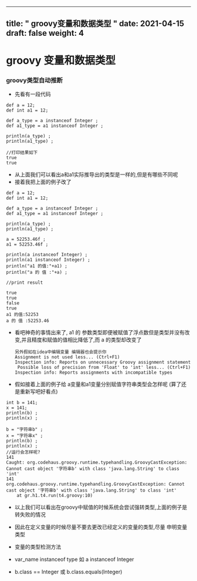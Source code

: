 
---
title: " groovy变量和数据类型 "
date: 2021-04-15
draft: false
weight: 4
---

# groovy 变量和数据类型



### groovy类型自动推断



+ 先看有一段代码

```
def a = 12;
def int a1 = 12;

def a_type = a instanceof Integer ;
def a1_type = a1 instanceof Integer ;

println(a_type) ;
println(a1_type) ;

//打印结果如下
true
true
```



+ 从上面我们可以看出a和a1实际推导出的类型是一样的,但是有哪些不同呢
+ 接着我把上面的例子改了

```
def a = 12;
def int a1 = 12;

def a_type = a instanceof Integer ;
def a1_type = a1 instanceof Integer ;

println(a_type) ;
println(a1_type) ;

a = 52253.46f ;
a1 = 52253.46f ;

println(a instanceof Integer) ;
println(a1 instanceof Integer) ;
println("a1 的值:"+a1) ;
println("a 的 值 :"+a) ;

//print result

true
true
false
true
a1 的值:52253
a 的 值 :52253.46
```



+ 看吧神奇的事情出来了, a1 的 参数类型即便被赋值了浮点数但是类型并没有改变,并且精度和赋值的值相比降低了,而 a 的类型却改变了

  ```
  另外假如在idea中编辑变量 编辑器也会提示你
  Assignment is not used less... (Ctrl+F1) 
  Inspection info: Reports on unnecessary Groovy assignment statement 
   Possible loss of precision from 'Float' to 'int' less... (Ctrl+F1) 
  Inspection info: Reports assignments with incompatible types
  ```

  

+ 假如接着上面的例子给 a变量和a1变量分别赋值字符串类型会怎样呢 (算了还是重新写吧好看点)

```
int b = 141;
x = 141;
println(b) ;
println(x) ;

b = "字符串b" ;
x = "字符串x" ;
println(b) ;
println(x) ;
//运行会怎样呢?
141
Caught: org.codehaus.groovy.runtime.typehandling.GroovyCastException: Cannot cast object '字符串b' with class 'java.lang.String' to class 'int'
141
org.codehaus.groovy.runtime.typehandling.GroovyCastException: Cannot cast object '字符串b' with class 'java.lang.String' to class 'int'
	at gr.h1.t4.run(t4.groovy:10)
```

+ 以上我们可以看出在groovy中赋值的时候系统会尝试强转类型,上面的例子是转失败的情况
+ 因此在定义变量的时候尽量不要去更改已经定义的变量的类型,尽量 申明变量类型



+ 变量的类型检测方法 

+ var_name instanceof type 如 a instanceof Integer
+ b.class ==  Integer 或 b.class.equals(Integer)









